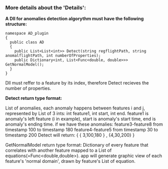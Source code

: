### More details about the 'Details':

**A Dll for anomalies detection algorythm must have the following structure:**

```
namespace AD_plugin
{
  public class AD
  {
    public List<List<int>> Detect(string regflightPath, string anomalflightPath, int numberOfProperties);
    public Dictionary<int, List<Func<double, double>>> GetNormalModel();
  }
}
```
  
Dll must reffer to a feature by its index, therefore Detect recieves the number of properties. 

**Detect return type format:**

List of anomalies, each anomaly happens between features i and j, represented by List of 3 ints: int feature1, int start, int end.
feature1 is anomaly's left feature (i in example), start is anomaly's start time, end is anomaly's ending time.
if we have these anomalies:
feature3-feature8 from timestamp 100 to timestamp 180
feature4-feature5 from timestamp 30 to timestamp 200
Detect will return:
{ { 3,100,180 } , {4,30,200} }
  
GetNormalModel return type format:
Dictionary of every feature that correlates with another feature mapped to a List of equations(=Func<double,double>).
app will generate graphic view of each feature's 'normal domain', drawn by feature's List of equation.  
